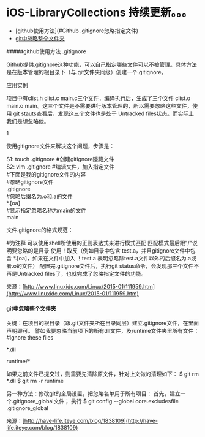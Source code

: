 # iOS-LibraryCollections  持续更新。。。

- [github使用方法](#Github .gitignore忽略指定文件)
- [git中忽略整个文件夹](#git中忽略整个文件夹)


#####github使用方法
.gitignore

Github提供.gitignore这种功能，可以自己指定哪些文件可以不被管理。具体方法是在版本管理的根目录下（与.git文件夹同级）创建一个.gitignore。

应用实例

项目中有clist.h clist.c  main.c三个文件，编译执行后，生成了三个文件  clist.o  main.o  main。这三个文件是不需要进行版本管理的，所以需要忽略这些文件，使用 git  stauts查看后，发现这三个文件也是处于 Untracked files状态。而实际上我们是想忽略他。

1

使用gitignore文件来解决这个问题，步骤是：


S1:      touch  .gitignore     #创建gitignore隱藏文件  
S2:      vim    .gitignore     #编辑文件，加入指定文件  
         #下面是我的gitignore文件的内容  
         #忽略gitignore文件  
         .gitignore  
         #忽略后缀名为.o和.a的文件  
         *.[oa]  
         #显示指定忽略名称为main的文件  
         main

文件.gitignore的格式规范：

#为注释
可以使用shell所使用的正则表达式来进行模式匹配
匹配模式最后跟"/"说明要忽略的是目录
使用！取反（例如目录中包含  test.a，并且gitignore文件中包含  *.[oa]，如果在文件中加入 ！test.a  表明忽略除test.a文件以外的后缀名为.a或者.o的文件）
配置完.gitignore文件后，执行git status命令，会发现那三个文件不再是Untracked files了，也就完成了忽略指定文件的功能。

来源：[http://www.linuxidc.com/Linux/2015-01/111959.htm](http://www.linuxidc.com/Linux/2015-01/111959.htm)

#### git中忽略整个文件夹
关键：在项目的根目录（跟.git文件夹所在目录同层）建立.gitignore文件，在里面声明即可。
譬如我要忽略当前项下的所有dll文件，及runtime文件夹里所有文件：
#ignore these files

*.dll

runtime/*

如果之前文件已提交过，则需要先清除原文件，针对上文做的清理如下：
$ git rm *.dll
$ git rm -r runtime

另一种方法：修改git的全局设置，把忽略名单用于所有项目：
首先，建立一个.gitignore_global文件；
执行 $ git config --global core.excludesfile .gitignore_global

来源：[http://have-life.iteye.com/blog/1838109](http://have-life.iteye.com/blog/1838109)
